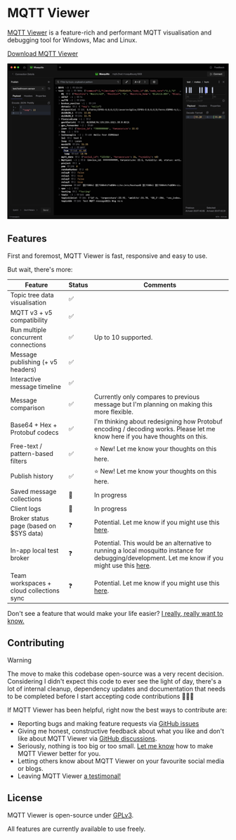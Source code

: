 # MQTT Viewer

[MQTT Viewer](https://mqttviewer.app) is a feature-rich and performant MQTT visualisation and debugging tool for Windows, Mac and Linux.

[Download MQTT Viewer](https://mqttviewer.app/download)

![Screenshot of MQTT Viewer](docs/images/screenshot.png)

## Features

First and foremost, MQTT Viewer is fast, responsive and easy to use.

But wait, there's more:

| Feature                                  | Status | Comments                                                                                                                                                                                                     |
| ---------------------------------------- | ------ | ------------------------------------------------------------------------------------------------------------------------------------------------------------------------------------------------------------ |
| Topic tree data visualisation            | ✅     |                                                                                                                                                                                                              |
| MQTT v3 + v5 compatibility               | ✅     |                                                                                                                                                                                                              |
| Run multiple concurrent connections      | ✅     | Up to 10 supported.                                                                                                                                                                                          |
| Message publishing (+ v5 headers)        | ✅     |                                                                                                                                                                                                              |
| Interactive message timeline             | ✅     |                                                                                                                                                                                                              |
| Message comparison                       | ✅     | Currently only compares to previous message but I'm planning on making this more flexible.                                                                                                                   |
| Base64 + Hex + Protobuf codecs           | ✅     | I'm thinking about redesigning how Protobuf encoding / decoding works. Please let me know here if you have thoughts on this.                                                                                 |
| Free-text / pattern-based filters        | ✅     | ⭐ New! Let me know your thoughts on this here.                                                                                                                                                              |
| Publish history                          | ✅     | ⭐ New! Let me know your thoughts on this here.                                                                                                                                                              |
| Saved message collections                | 🚧     | In progress                                                                                                                                                                                                  |
| Client logs                              | 🚧     | In progress                                                                                                                                                                                                  |
| Broker status page (based on $SYS data)  | ❓     | Potential. Let me know if you might use this [here](https://github.com/mqtt-viewer/mqtt-viewer/discussions/1).                                                                                               |
| In-app local test broker                 | ❓     | Potential. This would be an alternative to running a local mosquitto instance for debugging/development. Let me know if you might use this [here](https://github.com/mqtt-viewer/mqtt-viewer/discussions/2). |
| Team workspaces + cloud collections sync | ❓     | Potential. Let me know if you might use this [here](https://github.com/mqtt-viewer/mqtt-viewer/discussions/3).                                                                                               |

Don't see a feature that would make your life easier? [I really, really want to know.](https://github.com/mqtt-viewer/mqtt-viewer/issues/new?template=feature_idea.yml)

## Contributing

> [!WARNING]
> The move to make this codebase open-source was a very recent decision. Considering I didn't expect this code to ever see the light of day, there's a lot of internal cleanup, dependency updates and documentation that needs to be completed before I start accepting code contributions 🫧🧴📝

If MQTT Viewer has been helpful, right now the best ways to contribute are:

- Reporting bugs and making feature requests via [GitHub issues](https://github.com/mqtt-viewer/mqtt-viewer/issues)
- Giving me honest, constructive feedback about what you like and don't like about MQTT Viewer via [GitHub discussions](https://github.com/mqtt-viewer/mqtt-viewer/discussions).
- Seriously, nothing is too big or too small. [Let me know](https://github.com/mqtt-viewer/mqtt-viewer/issues) how to make MQTT Viewer better for you.
- Letting others know about MQTT Viewer on your favourite social media or blogs.
- Leaving MQTT Viewer [a testimonal!](https://testimonial.to/mqtt-viewer/)

## License

MQTT Viewer is open-source under [GPLv3](https://www.gnu.org/licenses/gpl-3.0.html).

All features are currently available to use freely.
